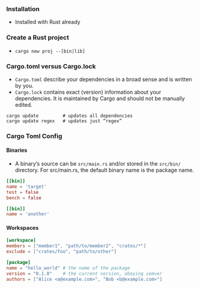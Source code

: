 ### Installation  
- Installed with Rust already  





### Create a Rust project  
- `cargo new proj --[bin|lib]`

### Cargo.toml versus Cargo.lock 
- `Cargo.toml` describe your dependencies in a broad sense and is written by you.  
- `Cargo.lock` contains exact (version) information about your dependencies. It is maintained by Cargo and should not be manually edited.
```shell
cargo update         # updates all dependencies
cargo update regex   # updates just “regex”
```

### Cargo Toml Config  

#### Binaries  
- A binary’s source can be `src/main.rs` and/or stored in the `src/bin/` directory. For src/main.rs, the default binary name is the package name.
```toml
[[bin]]
name = 'target'
test = false
bench = false

[[bin]]
name = 'another'
```

#### Workspaces  
```toml
[workspace]
members = ["member1", "path/to/member2", "crates/*"]
exclude = ["crates/foo", "path/to/other"]

[package]
name = "hello_world" # the name of the package
version = "0.1.0"    # the current version, obeying semver
authors = ["Alice <a@example.com>", "Bob <b@example.com>"]
```



